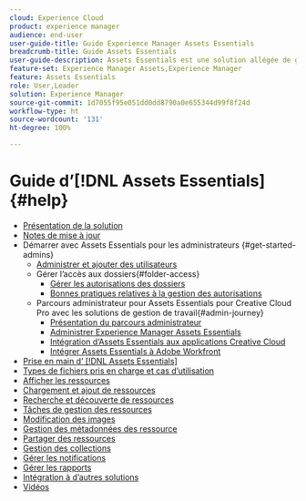 ```yaml
---
cloud: Experience Cloud
product: experience manager
audience: end-user
user-guide-title: Guide Experience Manager Assets Essentials
breadcrumb-title: Guide Assets Essentials
user-guide-description: Assets Essentials est une solution allégée de gestion des ressources qui fonctionne dans d’autres applications Experience Cloud.
feature-set: Experience Manager Assets,Experience Manager
feature: Assets Essentials
role: User,Leader
solution: Experience Manager
source-git-commit: 1d7055f95e051dd0dd8790a0e655344d99f8f24d
workflow-type: ht
source-wordcount: '131'
ht-degree: 100%

---
```



# Guide d’[!DNL Assets Essentials] {#help}

+ [Présentation de la solution](introduction.md)
+ [Notes de mise à jour](release-notes.md)
+ Démarrer avec Assets Essentials pour les administrateurs {#get-started-admins}
   + [Administrer et ajouter des utilisateurs](deploy-administer.md)
   + Gérer l’accès aux dossiers{#folder-access}
      + [Gérer les autorisations des dossiers](manage-permissions.md)
      + [Bonnes pratiques relatives à la gestion des autorisations](permission-management-best-practices.md)
   + Parcours administrateur pour Assets Essentials pour Creative Cloud Pro avec les solutions de gestion de travail{#admin-journey}
      + [Présentation du parcours administrateur](assets-essentials-cc-pro-work-management-admin-journey.md)
      + [Administrer Experience Manager Assets Essentials](adminster-aem-assets-essentials.md)
      + [Intégration d’Assets Essentials aux applications Creative Cloud](integrate-assets-essentials-creative-cloud.md)
      + [Intégrer Assets Essentials à Adobe Workfront](integrate-assets-essentials-workfront.md)
+ [Prise en main d’ [!DNL Assets Essentials]](get-started.md)
+ [Types de fichiers pris en charge et cas d’utilisation](supported-file-formats.md)
+ [Afficher les ressources](navigate-view.md)
+ [Chargement et ajout de ressources](add-delete.md)
+ [Recherche et découverte de ressources](search.md)
+ [Tâches de gestion des ressources](manage-organize.md)
+ [Modification des images](edit-images.md)
+ [Gestion des métadonnées des ressource](metadata.md)
+ [Partager des ressources](share-links-for-assets.md)
+ [Gestion des collections](manage-collections.md)
+ [Gérer les notifications](manage-notifications.md)
+ [Gérer les rapports](manage-reports.md)
+ [Intégration à d’autres solutions](integration.md)
+ [Vidéos](https://experienceleague.adobe.com/docs/experience-manager-learn/assets-essentials/overview.html?lang=fr)
